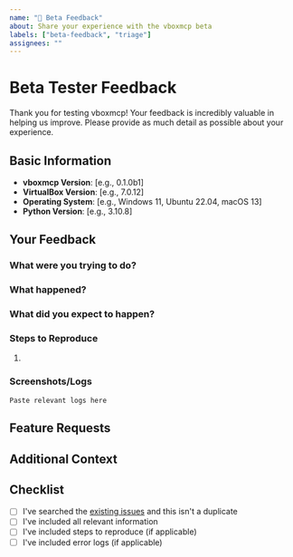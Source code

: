 ```yaml
---
name: "📢 Beta Feedback"
about: Share your experience with the vboxmcp beta
labels: ["beta-feedback", "triage"]
assignees: ""
---
```


# Beta Tester Feedback

Thank you for testing vboxmcp! Your feedback is incredibly valuable in helping us improve. Please provide as much detail as possible about your experience.

## Basic Information

- **vboxmcp Version**: [e.g., 0.1.0b1]
- **VirtualBox Version**: [e.g., 7.0.12]
- **Operating System**: [e.g., Windows 11, Ubuntu 22.04, macOS 13]
- **Python Version**: [e.g., 3.10.8]

## Your Feedback

### What were you trying to do?
<!-- Describe what you were trying to accomplish with vboxmcp -->

### What happened?
<!-- Describe what actually happened, including any error messages -->

### What did you expect to happen?
<!-- Describe what you expected to happen instead -->

### Steps to Reproduce
<!-- If you encountered a bug, please provide steps to reproduce it -->
1. 
### Screenshots/Logs
<!-- If applicable, add screenshots or logs to help explain your issue -->

```
Paste relevant logs here
```

## Feature Requests
<!-- Let us know what features you'd like to see in future versions -->

## Additional Context
<!-- Add any other context about the problem here -->

## Checklist
- [ ] I've searched the [existing issues](https://github.com/sandraschi/vboxmcp/issues) and this isn't a duplicate
- [ ] I've included all relevant information
- [ ] I've included steps to reproduce (if applicable)
- [ ] I've included error logs (if applicable)

